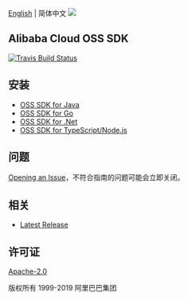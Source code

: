 [English](README.md) | 简体中文
![](https://aliyunsdk-pages.alicdn.com/icons/AlibabaCloud.svg)

## Alibaba Cloud OSS SDK
[![Travis Build Status](https://travis-ci.org/aliyun/alibabacloud-oss-sdk.svg?branch=master)](https://travis-ci.org/aliyun/alibabacloud-oss-sdk)
## 安装

- [OSS SDK for Java](./java/README.md)
- [OSS SDK for Go](./golang/README.md)
- [OSS SDK for .Net](./csharp/README.md)
- [OSS SDK for TypeScript/Node.js](./ts/README.md)

## 问题
[Opening an Issue](https://github.com/aliyun/alibabacloud-oss-sdk/issues/new)，不符合指南的问题可能会立即关闭。

## 相关
* [Latest Release](https://github.com/aliyun/alibabacloud-oss-sdk)

## 许可证
[Apache-2.0](http://www.apache.org/licenses/LICENSE-2.0)

版权所有 1999-2019 阿里巴巴集团